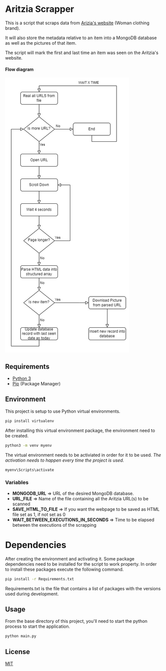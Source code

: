 # Aritzia Scrapper

This is a script that scraps data from [Arizia's website](https://www.aritzia.com/) (Woman clothing brand). 

It will also store the metadata relative to an item into a MongoDB database as well as the pictures of that item. 

The script will mark the first and last time an item was seen on the Aritzia's website.

#### Flow diagram
![Flow Control Diagram](https://github.com/joabda/Aritzia-Scrapper/blob/main/Aritzia%20Scrapper.jpg?raw=true)

## Requirements
- [Python 3](https://www.python.org/downloads/)
- [Pip](https://pip.pypa.io/en/stable/cli/pip_install/) (Package Manager)

## Environment
This project is setup to use Python virtual environments. 
```bash
pip install virtualenv
```

After installing this virtual environment package, the environment need to be created.
```bash
python3 -m venv myenv
```

The virtual environment needs to be activiated in order for it to be used. 
*The activation needs to happen every time the project is used.*
```bash
myenv\Scripts\activate
```

### Variables
- **MONGODB_URL** => URL of the desired MongoDB database.
- **URL_FILE** => Name of the file containing all the Aritzia URL(s) to be scanned
- **SAVE_HTML_TO_FILE** => If you want the webpage to be saved as HTML file set as 1, if not set as 0
- **WAIT_BETWEEN_EXECUTIONS_IN_SECONDS** => Time to be elapsed between the executions of the scrapping

# Dependencies
After creating the environment and activating it. Some package dependencies need to be installed for the script to work property. 
In order to install these packages execute the following command.
```bash
pip install -r Requirements.txt
```
Requirements.txt is the file that contains a list of packages with the versions used during development.

## Usage
From the base directory of this project, you'll need to start the python process to start the application. 

```bash
python main.py
```

## License

[MIT](https://choosealicense.com/licenses/mit/)